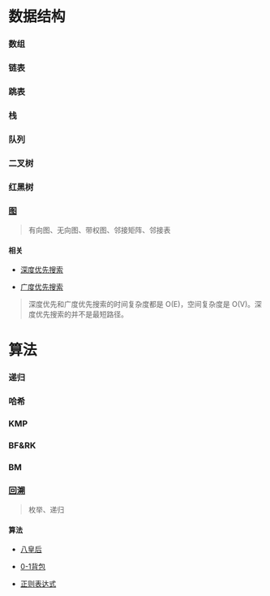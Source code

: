# 数据结构

### 数组

### 链表

### 跳表

### 栈

### 队列

### 二叉树

### 红黑树 

### [图](https://github.com/lzle/algorithm/tree/master/datastructure/graph)

> 有向图、无向图、带权图、邻接矩阵、邻接表

#### 相关

* [深度优先搜索](https://github.com/lzle/algorithm/blob/master/datastructure/graph/graph.go)

* [广度优先搜索](https://github.com/lzle/algorithm/blob/master/datastructure/graph/graph.go)

> 深度优先和广度优先搜索的时间复杂度都是 O(E)，空间复杂度是 O(V)。深度优先搜索的并不是最短路径。

# 算法

### 递归

### 哈希

### KMP

### BF&RK

### BM

### [回溯](https://github.com/lzle/algorithm/tree/master/algorithm/backtrack)

> 枚举、递归

#### 算法

* [八皇后](https://github.com/lzle/algorithm/blob/master/algorithm/backtrack/8queens.go)

* [0-1背包](https://github.com/lzle/algorithm/blob/master/algorithm/backtrack/0-1knapsack.go)

* [正则表达式](https://github.com/lzle/algorithm/blob/master/algorithm/backtrack/regular.go)
